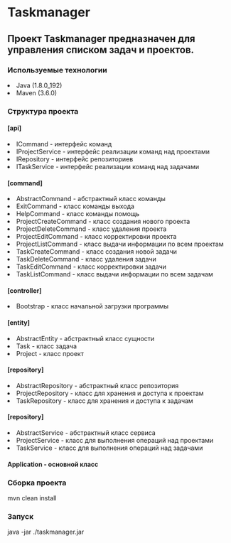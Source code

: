 <h1>Taskmanager</h1>

<h2>Проект Taskmanager предназначен для управления списком задач и проектов.</h2>

<h3>Используемые технологии</h3>

<li> Java (1.8.0_192)</li>

<li> Maven (3.6.0)</li>

<h3>Структура проекта</h3>

<h4>[api]</h4>

<li> ICommand - интерфейс команд</li>

<li> IProjectService - интерфейс реализации команд над проектами</li>

<li> IRepository - интерфейс репозиториев</li>

<li> ITaskService - интерфейс реализации команд над задачами</li>

<h4>[command]</h4>

<li> AbstractCommand - абстрактный класс команды</li>

<li> ExitCommand - класс команды выхода</li>

<li> HelpCommand - класс команды помощь</li>

<li> ProjectCreateCommand - класс создания нового проекта</li>

<li> ProjectDeleteCommand - класс удаления проекта</li>

<li> ProjectEditCommand - класс корректировки проекта</li>

<li> ProjectListCommand - класс выдачи информации по всем проектам</li>

<li> TaskCreateCommand - класс создания новой задачи</li>

<li> TaskDeleteCommand - класс удаления задачи</li>

<li> TaskEditCommand - класс корректировки задачи</li>

<li> TaskListCommand - класс выдачи информации по всем задачам</li>

<h4>[controller]</h4>

<li> Bootstrap - класс начальной загрузки программы</li>

<h4>[entity]</h4>

<li> AbstractEntity - абстрактный класс сущности</li>

<li> Task - класс задача</li>

<li> Project - класс проект</li>

<h4>[repository]</h4>

<li> AbstractRepository - абстрактный класс репозитория</li>

<li> ProjectRepository - класс для хранения и доступа к проектам</li>

<li> TaskRepository - класс для хранения и доступа к задачам</li>

<h4>[repository]</h4>

<li> AbstractService - абстрактный класс сервиса</li>

<li> ProjectService - класс для выполнения операций над проектами</li>

<li> TaskService - класс для выполнения операций над задачами</li>

<h4>Application - основной класс</h4>

<h3>Сборка проекта</h3>

 mvn clean install

<h3>Запуск</h3>

 java -jar ./taskmanager.jar